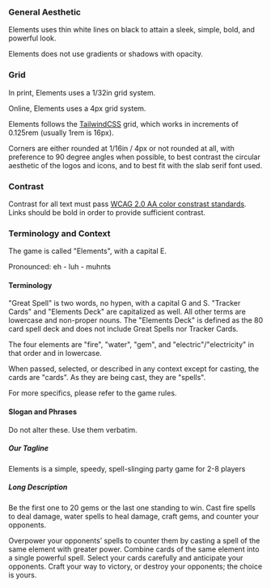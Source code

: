 
### General Aesthetic

Elements uses thin white lines on black to attain a sleek, simple, bold, and powerful look.

Elements does not use gradients or shadows with opacity.

### Grid

In print, Elements uses a 1/32in grid system.

Online, Elements uses a 4px grid system.

Elements follows the [TailwindCSS](https://tailwindcss.com/docs/) grid, which works in increments of 0.125rem (usually 1rem is 16px).

Corners are either rounded at 1/16in / 4px or not rounded at all, with preference to 90 degree angles when possible, to best contrast the circular aesthetic of the logos and icons, and to best fit with the slab serif font used.

### Contrast

Contrast for all text must pass [WCAG 2.0 AA color constrast standards](https://accessible-colors.com/). Links should be bold in order to provide sufficient contrast.

### Terminology and Context


The game is called "Elements", with a capital E.

Pronounced: eh - luh - muhnts

#### Terminology

"Great Spell" is two words, no hypen, with a capital G and S. "Tracker Cards" and "Elements Deck" are capitalized as well. All other terms are lowercase and non-proper nouns. The "Elements Deck" is defined as the 80 card spell deck and does not include Great Spells nor Tracker Cards.

The four elements are "fire", "water", "gem", and "electric"/"electricity" in that order and in lowercase.

When passed, selected, or described in any context except for casting, the cards are "cards". As they are being cast, they are "spells".

For more specifics, please refer to the game rules.

#### Slogan and Phrases

Do not alter these. Use them verbatim.

##### Our Tagline

Elements is a simple, speedy, spell-slinging party game for 2-8 players

##### Long Description

Be the first one to 20 gems or the last one standing to win. Cast fire spells to deal damage, water spells to heal damage, craft gems, and counter your opponents.
 
Overpower your opponents’ spells to counter them by casting a spell of the same element with greater power. Combine cards of the same element into a single powerful spell. Select your cards carefully and anticipate your opponents. Craft your way to victory, or destroy your opponents; the choice is yours.

